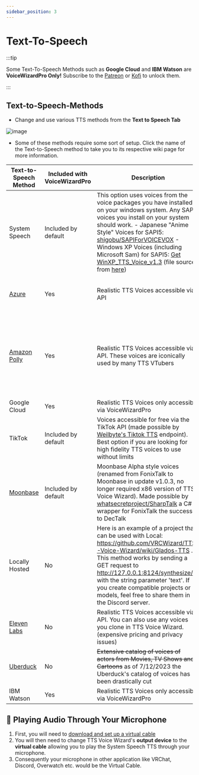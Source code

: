 ```yaml
---
sidebar_position: 3
---
```


# Text-To-Speech
:::tip 

Some Text-To-Speech Methods such as **Google Cloud** and **IBM Watson** are **VoiceWizardPro Only!** Subscribe to the [Patreon](https://www.patreon.com/ttsvoicewizard) or [Kofi](https://ko-fi.com/ttsvoicewizard) to unlock them. 

:::




## Text-to-Speech-Methods

- Change and use various TTS methods from the **Text to Speech Tab**

![image](https://user-images.githubusercontent.com/101527472/221025655-874ca475-17d0-4078-8653-7e7e8c7f57a4.png)

- Some of these methods require some sort of setup. Click the name of the Text-to-Speech method to take you to its respective wiki page for more information.

| Text-to-Speech Method  | Included with VoiceWizardPro | Description | Free Character Pricing | Audio Sample
| ------------- | ------------- | ------------- | ------------- | ------------- |
| System Speech  | Included by default | This option uses voices from the voice packages you have installed on your windows system. Any SAPI5 voices you install on your system should work.  - Japanese "Anime Style" Voices for SAPI5: [shigobu/SAPIForVOICEVOX](https://github.com/shigobu/SAPIForVOICEVOX)  - Windows XP Voices (including Microsoft Sam) for SAPI5: [Get WinXP_TTS_Voice_v1.3](https://wink.messengergeek.com/uploads/short-url/8tznlBq2ZpwqOOchX0KpXWwbwZP.exe) (file sourced from [here](https://wink.messengergeek.com/t/guys-i-have-the-sapi5-ttsapp-with-microsoft-sam-downloads/19887)) | Unlimited | [download](https://github.com/VRCWizard/TTS-Voice-Wizard/assets/101527472/3efac7a3-3e54-4b8a-a0cf-45da0152786e) |
| [Azure](https://github.com/VRCWizard/TTS-Voice-Wizard/wiki/Azure-Speech-Service)  | Yes | Realistic TTS Voices accessible via API  | 500k characters for free a month **FOREVER** | [download](https://github.com/VRCWizard/TTS-Voice-Wizard/assets/101527472/10dc15bf-d421-411c-b85e-4771275ef519) |
| [Amazon Polly](https://github.com/VRCWizard/TTS-Voice-Wizard/wiki/Amazon-Polly)  | Yes | Realistic TTS Voices accessible via API. These voices are iconically used by many TTS VTubers | 5mill characters (1mill for neural voices) for free each month for the **first 12 months** | [download](https://github.com/VRCWizard/TTS-Voice-Wizard/assets/101527472/125022e5-035c-4a68-8989-d5fff27360d1) |
| Google Cloud  | Yes | Realistic TTS Voices only accessible via VoiceWizardPro | N/A | [download](https://github.com/VRCWizard/TTS-Voice-Wizard/assets/101527472/7f7c69a3-d5f1-46b9-a7b0-0518feebc200)|
| TikTok  | Included by default | Voices accessible for free via the TikTok API (made possible by [Weilbyte's Tiktok TTS](https://weilbyte.github.io/tiktok-tts/) endpoint). Best option if you are looking for high fidelity TTS voices to use without limits  |  Unlimited  | [download](https://github.com/VRCWizard/TTS-Voice-Wizard/assets/101527472/8188d9d7-7bf4-4db9-92b3-1743255956ed) |
| [Moonbase](https://github.com/VRCWizard/TTS-Voice-Wizard/wiki/Moonbase-TTS)  | Included by default | Moonbase Alpha style voices (renamed from FonixTalk to Moonbase in update v1.0.3, no longer required x86 version of TTS Voice Wizard). Made possible by [whatsecretproject/SharpTalk](https://github.com/whatsecretproject/SharpTalk) a C# wrapper for FonixTalk the successor to DecTalk | Unlimited |[download](https://github.com/VRCWizard/TTS-Voice-Wizard/assets/101527472/43b8a0c8-668d-4b18-bf8b-40b493cb21e2) |
| Locally Hosted | No | Here is an example of a project that can be used with Local: https://github.com/VRCWizard/TTS-Voice-Wizard/wiki/Glados-TTS . This method works by sending a GET request to http://127.0.0.1:8124/synthesize/ with the string parameter 'text'. If you create compatible projects or models, feel free to share them in the Discord server.|  Unlimited | |
| [Eleven Labs](https://github.com/VRCWizard/TTS-Voice-Wizard/wiki/ElevenLabs-TTS)  | No | Realistic TTS Voices accessible via API. You can also use any voices you clone in TTS Voice Wizard. (expensive pricing and privacy issues)  |   10k for free a month :( | [download](https://github.com/VRCWizard/TTS-Voice-Wizard/assets/101527472/0181a77a-5ea7-4243-84ed-4e60325eacd8) |
| [Uberduck](https://github.com/VRCWizard/TTS-Voice-Wizard/wiki/Uberduck-TTS)  | No | ~~Extensive catalog of voices of actors from Movies, TV Shows and Cartoons~~ as of 7/12/2023 the Uberduck's catalog of voices has been drastically cut  | N/A | [download](https://github.com/VRCWizard/TTS-Voice-Wizard/assets/101527472/40ad4618-37dd-4737-b5a9-e36d2b046a1f) |
| IBM Watson  | Yes |  Realistic TTS Voices only accessible via VoiceWizardPro | N/A | |


## 🔌 Playing Audio Through Your Microphone
1. First, you will need to [download and set up a virtual cable](/docs/getting-started/VirtualCable)
2. You will then need to change TTS Voice Wizard's **output device**  to the **virtual cable** allowing you to play the System Speech TTS through your microphone.
3. Consequently your microphone in other application like VRChat, Discord, Overwatch etc. would be the Virtual Cable.